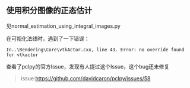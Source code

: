 ## 使用积分图像的正态估计
见normal_estimation_using_integral_images.py

在可视化法线时，遇到了一下错误：
````
In..\Rendering\Core\vtkActor.cxx, line 43. Error: no override found for vtkactor
````
查看了pclpy的官方Issue，发现有人提过这个Issue，这个bug还未修复
> issue:https://github.com/davidcaron/pclpy/issues/58

